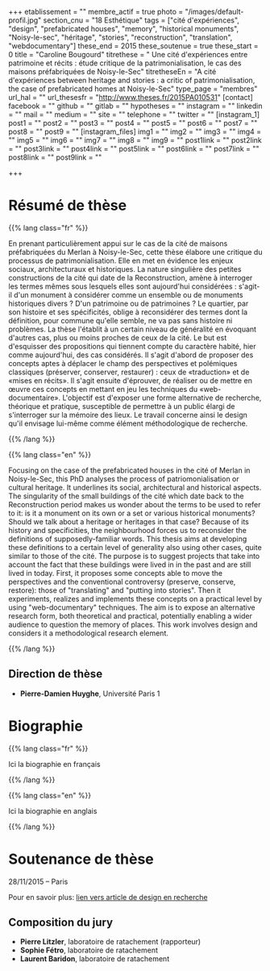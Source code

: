 +++
etablissement = ""
membre_actif = true
photo = "/images/default-profil.jpg"
section_cnu = "18 Esthétique"
tags = ["cité d'expériences", "design", "prefabricated houses", "memory", "historical monuments", "Noisy-le-sec", "héritage", "stories", "reconstruction", "translation", "webdocumentary"]
these_end = 2015
these_soutenue = true
these_start = 0
title = "Caroline Bougourd"
titrethese = " Une cité d'expériences entre patrimoine et récits : étude critique de la patrimonialisation, le cas des maisons préfabriquées de Noisy-le-Sec"
titretheseEn = "A cité d'expériences between heritage and stories : a critic of patrimonialisation, the case of prefabricated homes at Noisy-le-Sec"
type_page = "membres"
url_hal = ""
url_thesesfr = "http://www.theses.fr/2015PA010531"
[contact]
facebook = ""
github = ""
gitlab = ""
hypotheses = ""
instagram = ""
linkedin = ""
mail = ""
medium = ""
site = ""
telephone = ""
twitter = ""
[instagram_1]
post1 = ""
post2 = ""
post3 = ""
post4 = ""
post5 = ""
post6 = ""
post7 = ""
post8 = ""
post9 = ""
[instagram_files]
img1 = ""
img2 = ""
img3 = ""
img4 = ""
img5 = ""
img6 = ""
img7 = ""
img8 = ""
img9 = ""
post1link = ""
post2link = ""
post3link = ""
post4link = ""
post5link = ""
post6link = ""
post7link = ""
post8link = ""
post9link = ""

+++

<!-- Supprimer les parties non remplies (supprimer les blocks de lang s'il n'y a pas deux langues). Tu es libre d'ajouter ce que tu veux à cette partie -->

# Résumé de thèse

{{% lang class="fr" %}}

En prenant particulièrement appui sur le cas de la cité de maisons préfabriquées du Merlan à Noisy-le-Sec, cette thèse élabore une critique du processus de patrimonialisation. Elle en met en évidence les enjeux sociaux, architecturaux et historiques. La nature singulière des petites constructions de la cité qui date de la Reconstruction, amène à interroger les termes mêmes sous lesquels elles sont aujourd'hui considérées : s'agit-il d'un monument à considérer comme un ensemble ou de monuments historiques divers ? D'un patrimoine ou de patrimoines ? Le quartier, par son histoire et ses spécificités, oblige à reconsidérer des termes dont la définition, pour commune qu'elle semble, ne va pas sans histoire ni problèmes. La thèse l'établit à un certain niveau de généralité en évoquant d'autres cas, plus ou moins proches de ceux de la cité. Le but est d'esquisser des propositions qui tiennent compte du caractère habité, hier comme aujourd'hui, des cas considérés. Il s'agit d'abord de proposer des concepts aptes à déplacer le champ des perspectives et polémiques classiques (préserver, conserver, restaurer) : ceux de «traduction» et de «mises en récits». Il s'agit ensuite d'éprouver, de réaliser ou de mettre en œuvre ces concepts en mettant en jeu les techniques du «web-documentaire». L'objectif est d'exposer une forme alternative de recherche, théorique et pratique, susceptible de permettre à un public élargi de s'interroger sur la mémoire des lieux. Le travail concerne ainsi le design qu'il envisage lui-même comme élément méthodologique de recherche.

{{% /lang %}}

{{% lang class="en" %}}

Focusing on the case of the prefabricated houses in the cité of Merlan in Noisy-le-Sec, this PhD analyses the process of patriomonialisation or cultural heritage. It underlines its social, architectural and historical aspects. The singularity of the small buildings of the cité which date back to the Reconstruction period makes us wonder about the terms to be used to refer to it: is it a monument on its own or a set or various historical monuments? Should we talk about a heritage or heritages in that case? Because of its history and specificities, the neighbourhood forces us to reconsider the definitions of supposedly-familiar words. This thesis aims at developing these definitions to a certain level of generality also using other cases, quite similar to those of the cité. The purpose is to suggest projects that take into account the fact that these buildings were lived in in the past and are still lived in today. First, it proposes some concepts able to move the perspectives and the conventional controversy (preserve, conserve, restore): those of "translating" and "putting into stories". Then it experiments, realizes and implements these concepts on a practical level by using "web-documentary" techniques. The aim is to expose an alternative research form, both theoretical and practical, potentially enabling a wider audience to question the memory of places. This work involves design and considers it a methodological research element.

{{% /lang %}}

## Direction de thèse

* **Pierre-Damien Huyghe**, Université Paris 1

# Biographie

{{% lang class="fr" %}}

Ici la biographie en français

{{% /lang %}}

{{% lang class="en" %}}

Ici la biographie en anglais

{{% /lang %}}

# Soutenance de thèse

28/11/2015 – Paris

Pour en savoir plus: [lien vers article de design en recherche]()

## Composition du jury

* **Pierre Litzler**, laboratoire de ratachement (rapporteur)
* **Sophie Fétro**, laboratoire de ratachement
* **Laurent Baridon**, laboratoire de ratachement